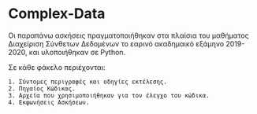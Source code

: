 # Complex-Data

Οι παραπάνω ασκήσεις πραγματοποιήθηκαν στα πλαίσια του μαθήματος Διαχείριση Σύνθετων Δεδομένων 
το εαρινό ακαδημαικό εξάμηνο 2019-2020, και υλοποιήθηκαν σε Python.


Σε κάθε φάκελο περιέχονται:

    1. Σύντομες περιγραφές και οδηγίες εκτέλεσης.
    2. Πηγαίος Κώδικας.
    3. Αρχεία που χρησιμοποιήθηκαν για τον έλεγχο του κώδικα.
    4. Εκφωνήσεις Ασκήσεων.

